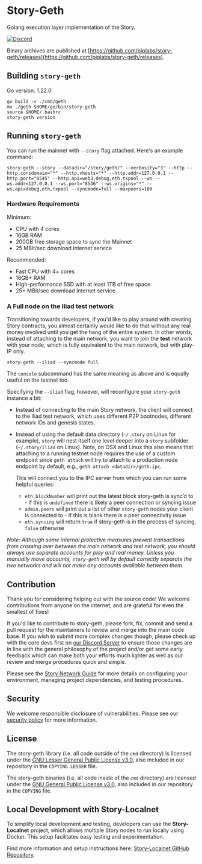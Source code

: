# Story-Geth

Golang execution layer implementation of the Story.

[![Discord](https://img.shields.io/badge/discord-join%20chat-blue.svg)](https://discord.gg/StoryProtocol )

Binary archives are published at [https://github.com/piplabs/story-geth/releases](https://github.com/piplabs/story-geth/releases).

## Building `story-geth`

Go version: 1.22.0

```shell
go build -v ./cmd/geth
mv ./geth $HOME/go/bin/story-geth
source $HOME/.bashrc
story-geth version
```

## Running `story-geth`

You can run the mainnet with `--story` flag attached. Here's an example command:

```shell
story-geth --story --datadir="/story/geth/" --verbosity="3" --http --http.corsdomain="*" --http.vhosts="*" --http.addr=127.0.0.1 --http.port="8545" --http.api=web3,debug,eth,txpool --ws --ws.addr=127.0.0.1 --ws.port="8546" --ws.origins="*" --ws.api=debug,eth,txpool --syncmode=full --maxpeers=100
```

### Hardware Requirements

Minimum:

* CPU with 4 cores
* 16GB RAM
* 200GB free storage space to sync the Mainnet
* 25 MBit/sec download Internet service

Recommended:

* Fast CPU with 4+ cores
* 16GB+ RAM
* High-performance SSD with at least 1TB of free space
* 25+ MBit/sec download Internet service

### A Full node on the Iliad test network

Transitioning towards developers, if you'd like to play around with creating Story
contracts, you almost certainly would like to do that without any real money involved until
you get the hang of the entire system. In other words, instead of attaching to the main
network, you want to join the **test** network with your node, which is fully equivalent to
the main network, but with play-IP only.

```shell
story-geth --iliad --syncmode full
```

The `console` subcommand has the same meaning as above and is equally
useful on the testnet too.

Specifying the `--iliad` flag, however, will reconfigure your `story-geth` instance a bit:

* Instead of connecting to the main Story network, the client will connect to the Iliad
   test network, which uses different P2P bootnodes, different network IDs and genesis
   states.
* Instead of using the default data directory (`~/.story` on Linux for example), `story`
   will nest itself one level deeper into a `story` subfolder (`~/.story/iliad` on
   Linux). Note, on OSX and Linux this also means that attaching to a running testnet node
   requires the use of a custom endpoint since `geth attach` will try to attach to a
   production node endpoint by default, e.g., `geth attach <datadir>/geth.ipc`.

  This will connect you to the IPC server from which you can run some helpful queries:
  * `eth.blockNumber` will print out the latest block story-geth is sync’d to - if this is `undefined` there is likely a peer connection or syncing issue
  * `admin.peers` will print out a list of other `story-geth` nodes your client is connected to - if this is blank there is a peer connectivity issue
  * `eth.syncing` will return `true` if story-geth is in the process of syncing, `false` otherwise

*Note: Although some internal protective measures prevent transactions from
crossing over between the main network and test network, you should always
use separate accounts for play and real money. Unless you manually move
accounts, `story-geth` will by default correctly separate the two networks and will not make any
accounts available between them.*

## Contribution

Thank you for considering helping out with the source code! We welcome contributions
from anyone on the internet, and are grateful for even the smallest of fixes!

If you'd like to contribute to story-geth, please fork, fix, commit and send a pull request
for the maintainers to review and merge into the main code base. If you wish to submit
more complex changes though, please check up with the core devs first on [our Discord Server](https://discord.gg/StoryProtocol)
to ensure those changes are in line with the general philosophy of the project and/or get
some early feedback which can make both your efforts much lighter as well as our review
and merge procedures quick and simple.

Please see the [Story Network Guide](https://docs.story.foundation/docs/story-network#/) for more details on configuring your environment, managing project dependencies, and testing procedures.

## Security

We welcome responsible disclosure of vulnerabilities. Please see our [security policy](SECURITY.md) for more information.

## License

The story-geth library (i.e. all code outside of the `cmd` directory) is licensed under the
[GNU Lesser General Public License v3.0](https://www.gnu.org/licenses/lgpl-3.0.en.html),
also included in our repository in the `COPYING.LESSER` file.

The story-geth binaries (i.e. all code inside of the `cmd` directory) are licensed under the
[GNU General Public License v3.0](https://www.gnu.org/licenses/gpl-3.0.en.html), also
included in our repository in the `COPYING` file.

## Local Development with Story-Localnet

To simplify local development and testing, developers can use the **Story-Localnet** project, which allows multiple Story nodes to run locally using Docker. This setup facilitates easy testing and experimentation.

Find more information and setup instructions here:
[Story-Localnet GitHub Repository](https://github.com/piplabs/story-localnet).
